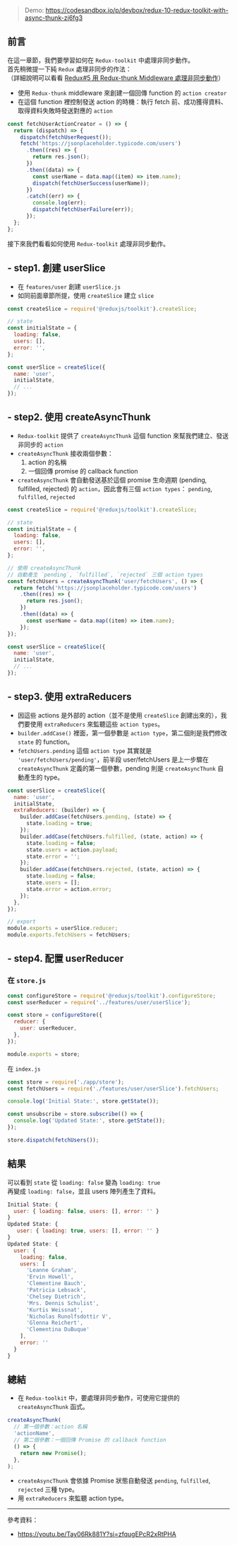 > Demo: https://codesandbox.io/p/devbox/redux-10-redux-toolkit-with-async-thunk-zj6fg3

## 前言

在這一章節，我們要學習如何在 `Redux-toolkit` 中處理非同步動作。\
首先稍微提一下純 `Redux` 處理非同步的作法：\
（詳細說明可以看看 [Redux#5 用 Redux-thunk Middleware 處理非同步動作](./redux-5)）

- 使用 `Redux-thunk` middleware 來創建一個回傳 function 的 `action creator`
- 在這個 function 裡控制發送 action 的時機：執行 fetch 前、成功獲得資料、取得資料失敗時發送對應的 `action`

```javascript
const fetchUserActionCreator = () => {
  return (dispatch) => {
    dispatch(fetchUserRequest());
    fetch('https://jsonplaceholder.typicode.com/users')
      .then((res) => {
        return res.json();
      })
      .then((data) => {
        const userName = data.map((item) => item.name);
        dispatch(fetchUserSuccess(userName));
      })
      .catch((err) => {
        console.log(err);
        dispatch(fetchUserFailure(err));
      });
  };
};
```

接下來我們看看如何使用 `Redux-toolkit` 處理非同步動作。

## - step1. 創建 userSlice

- 在 `features/user` 創建 `userSlice.js`
- 如同前面章節所提，使用 `createSlice` 建立 `slice`

```javascript
const createSlice = require('@reduxjs/toolkit').createSlice;

// state
const initialState = {
  loading: false,
  users: [],
  error: '',
};

const userSlice = createSlice({
  name: 'user',
  initialState,
  // ...
});
```

## - step2. 使用 createAsyncThunk

- `Redux-toolkit` 提供了 `createAsyncThunk` 這個 function 來幫我們建立、發送非同步的 `action`
- `createAsyncThunk` 接收兩個參數：
  1. action 的名稱
  2. 一個回傳 promise 的 callback function
- `createAsyncThunk` 會自動發送基於這個 promise 生命週期 (pending, fulfilled, rejected) 的 `action`，因此會有三個 `action types`： `pending`, `fulfilled`, `rejected`

```javascript
const createSlice = require('@reduxjs/toolkit').createSlice;

// state
const initialState = {
  loading: false,
  users: [],
  error: '',
};

// 使用 createAsyncThunk
// 自動產生 `pending`, `fulfilled`, `rejected` 三個 action types
const fetchUsers = createAsyncThunk('user/fetchUsers', () => {
  return fetch('https://jsonplaceholder.typicode.com/users')
    .then((res) => {
      return res.json();
    })
    .then((data) => {
      const userName = data.map((item) => item.name);
    });
});

const userSlice = createSlice({
  name: 'user',
  initialState,
  // ...
});
```

## - step3. 使用 extraReducers

- 因這些 actions 是外部的 action（並不是使用 `createSlice` 創建出來的），我們要使用 `extraReducers` 來監聽這些 `action types`。
- `builder.addCase()` 裡面，第一個參數是 `action type`，第二個則是我們修改 `state` 的 function。
- `fetchUsers.pending` 這個 `action type` 其實就是 `'user/fetchUsers/pending'`，前半段 user/fetchUsers 是上一步驟在 `createAsyncThunk` 定義的第一個參數，pending 則是 `createAsyncThunk` 自動產生的 type。

```javascript
const userSlice = createSlice({
  name: 'user',
  initialState,
  extraReducers: (builder) => {
    builder.addCase(fetchUsers.pending, (state) => {
      state.loading = true;
    });
    builder.addCase(fetchUsers.fulfilled, (state, action) => {
      state.loading = false;
      state.users = action.payload;
      state.error = '';
    });
    builder.addCase(fetchUsers.rejected, (state, action) => {
      state.loading = false;
      state.users = [];
      state.error = action.error;
    });
  },
});

// export
module.exports = userSlice.reducer;
module.exports.fetchUsers = fetchUsers;
```

## - step4. 配置 userReducer

### 在 `store.js`

```javascript
const configureStore = require('@reduxjs/toolkit').configureStore;
const userReducer = require('../features/user/userSlice');

const store = configureStore({
  reducer: {
    user: userReducer,
  },
});

module.exports = store;
```

在 `index.js`

```javascript
const store = require('./app/store');
const fetchUsers = require('./features/user/userSlice').fetchUsers;

console.log('Initial State:', store.getState());

const unsubscribe = store.subscribe(() => {
  console.log('Updated State:', store.getState());
});

store.dispatch(fetchUsers());
```

## 結果

可以看到 `state` 從 `loading: false` 變為 `loading: true`\
再變成 `loading: false`，並且 users 陣列產生了資料。

```javascript
Initial State: {
  user: { loading: false, users: [], error: '' }
}
Updated State: {
   user: { loading: true, users: [], error: '' }
}
Updated State: {
  user: {
    loading: false,
    users: [
      'Leanne Graham',
      'Ervin Howell',
      'Clementine Bauch',
      'Patricia Lebsack',
      'Chelsey Dietrich',
      'Mrs. Dennis Schulist',
      'Kurtis Weissnat',
      'Nicholas Runolfsdottir V',
      'Glenna Reichert',
      'Clementina DuBuque'
    ],
    error: ''
  }
}
```

## 總結

- 在 `Redux-toolkit` 中，要處理非同步動作，可使用它提供的 `createAsyncThunk` 函式。

```javascript
createAsyncThunk(
  // 第一個參數：action 名稱
  'actionName',
  // 第二個參數：一個回傳 Promise 的 callback function
  () => {
    return new Promise();
  },
);
```

- `createAsyncThunk` 會依據 Promise 狀態自動發送 `pending`, `fulfilled`, `rejected` 三種 type。
- 用 `extraReducers` 來監聽 action type。

---

參考資料：

- https://youtu.be/Tay06Rk881Y?si=zfqugEPcR2xRtPHA
